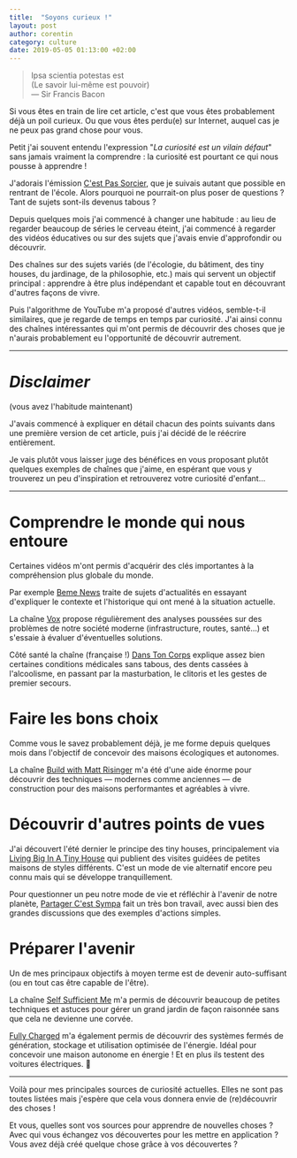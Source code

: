 ```yaml
---
title:  "Soyons curieux !"
layout: post
author: corentin
category: culture
date: 2019-05-05 01:13:00 +02:00
---
```


> Ipsa scientia potestas est  
> (Le savoir lui-même est pouvoir)  
> — Sir Francis Bacon

Si vous êtes en train de lire cet article, c'est que vous êtes probablement déjà un poil curieux. Ou que vous êtes perdu(e) sur Internet, auquel cas je ne peux pas grand chose pour vous.

Petit j'ai souvent entendu l'expression "*La curiosité est un vilain défaut*" sans jamais vraiment la comprendre : la curiosité est pourtant ce qui nous pousse à apprendre !

J'adorais l'émission [C'est Pas Sorcier](https://www.youtube.com/user/cestpassorcierftv), que je suivais autant que possible en rentrant de l'école. Alors pourquoi ne pourrait-on plus poser de questions ? Tant de sujets sont-ils devenus tabous ?

Depuis quelques mois j'ai commencé à changer une habitude : au lieu de regarder beaucoup de séries le cerveau éteint, j'ai commencé à regarder des vidéos éducatives ou sur des sujets que j'avais envie d'approfondir ou découvrir.

Des chaînes sur des sujets variés (de l'écologie, du bâtiment, des tiny houses, du jardinage, de la philosophie, etc.) mais qui servent un objectif principal : apprendre à être plus indépendant et capable tout en découvrant d'autres façons de vivre.

Puis l'algorithme de YouTube m'a proposé d'autres vidéos, semble-t-il similaires, que je regarde de temps en temps par curiosité. J'ai ainsi connu des chaînes intéressantes qui m'ont permis de découvrir des choses que je n'aurais probablement eu l'opportunité de découvrir autrement.

---

# *Disclaimer*

(vous avez l'habitude maintenant)

J'avais commencé à expliquer en détail chacun des points suivants dans une première version de cet article, puis j'ai décidé de le réécrire entièrement.

Je vais plutôt vous laisser juge des bénéfices en vous proposant plutôt quelques exemples de chaînes que j'aime, en espérant que vous y trouverez un peu d'inspiration et retrouverez votre curiosité d'enfant…

---

# Comprendre le monde qui nous entoure

Certaines vidéos m'ont permis d'acquérir des clés importantes à la compréhension plus globale du monde.

Par exemple [Beme News](https://www.youtube.com/channel/UCY0YIply-je0EhSWLgpftVw) traite de sujets d'actualités en essayant d'expliquer le contexte et l'historique qui ont mené à la situation actuelle.

La chaîne [Vox](https://www.youtube.com/user/voxdotcom) propose régulièrement des analyses poussées sur des problèmes de notre société moderne (infrastructure, routes, santé…) et s'essaie à évaluer d'éventuelles solutions.

Côté santé la chaîne (française !) [Dans Ton Corps](https://www.youtube.com/channel/UCOchT7ZJ4TXe3stdLW1Sfxw) explique assez bien certaines conditions médicales sans tabous, des dents cassées à l'alcoolisme, en passant par la masturbation, le clitoris et les gestes de premier secours.

# Faire les bons choix

Comme vous le savez probablement déjà, je me forme depuis quelques mois dans l'objectif de concevoir des maisons écologiques et autonomes.

La chaîne [Build with Matt Risinger](https://www.youtube.com/user/MattRisinger) m'a été d'une aide énorme pour découvrir des techniques — modernes comme anciennes — de construction pour des maisons performantes et agréables à vivre.

# Découvrir d'autres points de vues

J'ai découvert l'été dernier le principe des tiny houses, principalement via [Living Big In A Tiny House](https://www.youtube.com/user/livingbigtinyhouse) qui publient des visites guidées de petites maisons de styles différents. C'est un mode de vie alternatif encore peu connu mais qui se développe tranquillement.

Pour questionner un peu notre mode de vie et réfléchir à l'avenir de notre planète, [Partager C'est Sympa](https://www.youtube.com/user/elfuegoo) fait un très bon travail, avec aussi bien des grandes discussions que des exemples d'actions simples.

# Préparer l'avenir

Un de mes principaux objectifs à moyen terme est de devenir auto-suffisant (ou en tout cas être capable de l'être).

La chaîne [Self Sufficient Me](https://www.youtube.com/user/markyv69) m'a permis de découvrir beaucoup de petites techniques et astuces pour gérer un grand jardin de façon raisonnée sans que cela ne devienne une corvée.

[Fully Charged](https://www.youtube.com/user/fullychargedshow) m'a également permis de découvrir des systèmes fermés de génération, stockage et utilisation optimisée de l'énergie. Idéal pour concevoir une maison autonome en énergie ! Et en plus ils testent des voitures électriques. 🤩

---

Voilà pour mes principales sources de curiosité actuelles. Elles ne sont pas toutes listées mais j'espère que cela vous donnera envie de (re)découvrir des choses !

Et vous, quelles sont vos sources pour apprendre de nouvelles choses ? Avec qui vous échangez vos découvertes pour les mettre en application ? Vous avez déjà créé quelque chose grâce à vos découvertes ?

